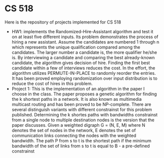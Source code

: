 # CS 518
Here is the repository of projects implemented for CS 518
- HW1: implements the Randomized-Hire-Assistant algorithm and test it on at least five different inputs. Its problem demonstrates the process of hiring a new assistant. Assume the candidates are numbered 1 through n which represents the unique qualification compared among the candidates. The larger number a candidate is, the more qualifier he/she is. By interviewing a candidate and comparing the best already-known candidate, the algorithm gives decision of hire. Finding the first best candidate within a few of interviews reduces the cost. In the effort, the algorithm utilizes PERMUTE-IN-PLACE to randomly reorder the entries. It has been proved employing randomization over input distribution is to reduce the cost of hires in this problem. 
- Project 1: This is the implementation of an algorithm in the paper I choose in the class. The paper proposes a genetic algorithm for finding the k shortest paths in a network. It is also known as multimedia multicast routing and has been proved to be NP-complete. There are several distinguish variants with different constrainst for this problem published. Determining the k shortes paths with bandwidths constrainst from a single node to multiple destination nodes is the version that the paper discusses. Given a weighted digraph G = (N, E, M) where N denotes the set of nodes in the network, E denotes the set of communication links connecting the nodes with the weighted bandwidth. The path P from s to t is the shortest path if the minimum bandwidth of the set of links from s to t is equal to B - a pre-defined constrainst 
